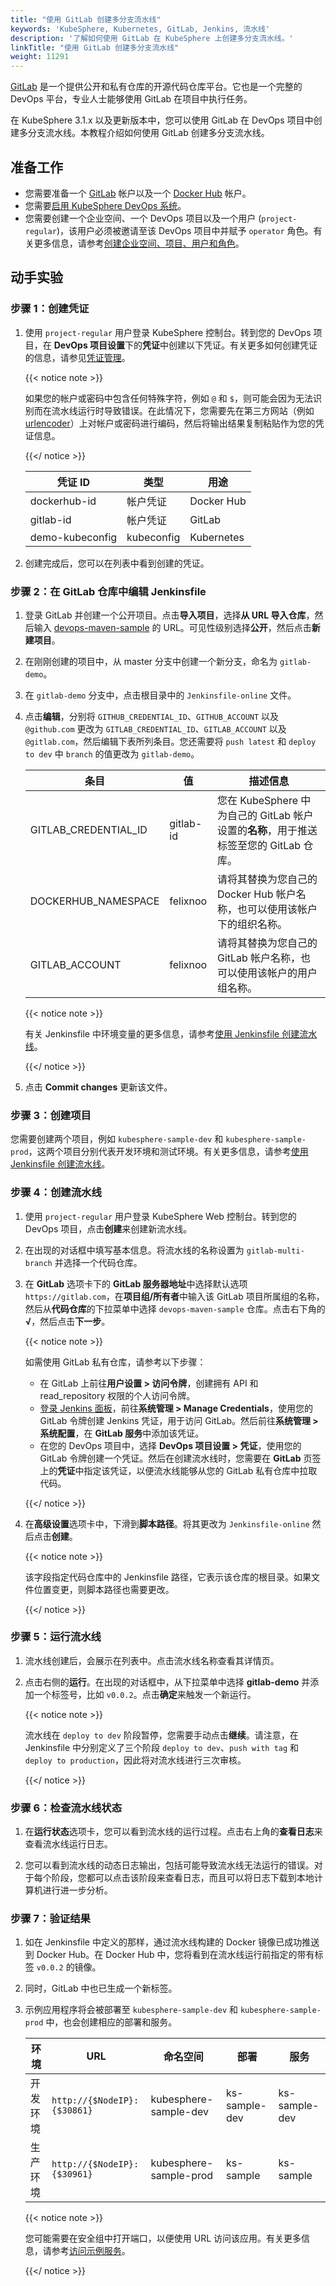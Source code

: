```yaml
---
title: "使用 GitLab 创建多分支流水线"
keywords: 'KubeSphere, Kubernetes, GitLab, Jenkins, 流水线'
description: '了解如何使用 GitLab 在 KubeSphere 上创建多分支流水线。'
linkTitle: "使用 GitLab 创建多分支流水线"
weight: 11291
---
```


[GitLab](https://about.gitlab.com/) 是一个提供公开和私有仓库的开源代码仓库平台。它也是一个完整的 DevOps 平台，专业人士能够使用 GitLab 在项目中执行任务。

在 KubeSphere 3.1.x 以及更新版本中，您可以使用 GitLab 在 DevOps 项目中创建多分支流水线。本教程介绍如何使用 GitLab 创建多分支流水线。

## 准备工作

- 您需要准备一个 [GitLab](https://gitlab.com/users/sign_in) 帐户以及一个 [Docker Hub](https://hub.docker.com/) 帐户。
- 您需要[启用 KubeSphere DevOps 系统](../../../pluggable-components/devops/)。
- 您需要创建一个企业空间、一个 DevOps 项目以及一个用户 (`project-regular`)，该用户必须被邀请至该 DevOps 项目中并赋予 `operator` 角色。有关更多信息，请参考[创建企业空间、项目、用户和角色](../../../quick-start/create-workspace-and-project/)。

## 动手实验

### 步骤 1：创建凭证

1. 使用 `project-regular` 用户登录 KubeSphere 控制台。转到您的 DevOps 项目，在 **DevOps 项目设置**下的**凭证**中创建以下凭证。有关更多如何创建凭证的信息，请参见[凭证管理](../../../devops-user-guide/how-to-use/credential-management/)。

   {{< notice note >}}

   如果您的帐户或密码中包含任何特殊字符，例如 `@` 和 `$`，则可能会因为无法识别而在流水线运行时导致错误。在此情况下，您需要先在第三方网站（例如 [urlencoder](https://www.urlencoder.org/)）上对帐户或密码进行编码，然后将输出结果复制粘贴作为您的凭证信息。

   {{</ notice >}} 

   | 凭证 ID         | 类型       | 用途       |
   | --------------- | ---------- | ---------- |
   | dockerhub-id    | 帐户凭证   | Docker Hub |
   | gitlab-id       | 帐户凭证   | GitLab     |
   | demo-kubeconfig | kubeconfig | Kubernetes |

2. 创建完成后，您可以在列表中看到创建的凭证。

### 步骤 2：在 GitLab 仓库中编辑 Jenkinsfile

1. 登录 GitLab 并创建一个公开项目。点击**导入项目**，选择**从 URL 导入仓库**，然后输入 [devops-maven-sample](https://github.com/kubesphere/devops-maven-sample) 的 URL。可见性级别选择**公开**，然后点击**新建项目**。

2. 在刚刚创建的项目中，从 master 分支中创建一个新分支，命名为 `gitlab-demo`。

3. 在 `gitlab-demo` 分支中，点击根目录中的 `Jenkinsfile-online` 文件。

4. 点击**编辑**，分别将 `GITHUB_CREDENTIAL_ID`、`GITHUB_ACCOUNT` 以及 `@github.com` 更改为 `GITLAB_CREDENTIAL_ID`、`GITLAB_ACCOUNT` 以及 `@gitlab.com`，然后编辑下表所列条目。您还需要将 `push latest` 和 `deploy to dev` 中 `branch` 的值更改为 `gitlab-demo`。

   | 条目                 | 值        | 描述信息                                                     |
   | -------------------- | --------- | ------------------------------------------------------------ |
   | GITLAB_CREDENTIAL_ID | gitlab-id | 您在 KubeSphere 中为自己的 GitLab 帐户设置的**名称**，用于推送标签至您的 GitLab 仓库。 |
   | DOCKERHUB_NAMESPACE  | felixnoo  | 请将其替换为您自己的 Docker Hub 帐户名称，也可以使用该帐户下的组织名称。 |
   | GITLAB_ACCOUNT       | felixnoo  | 请将其替换为您自己的 GitLab 帐户名称，也可以使用该帐户的用户组名称。 |

   {{< notice note >}}

   有关 Jenkinsfile 中环境变量的更多信息，请参考[使用 Jenkinsfile 创建流水线](../create-a-pipeline-using-jenkinsfile/#步骤-2在-github-仓库中修改-jenkinsfile)。

   {{</ notice >}}

5. 点击 **Commit changes** 更新该文件。

### 步骤 3：创建项目

您需要创建两个项目，例如 `kubesphere-sample-dev` 和 `kubesphere-sample-prod`，这两个项目分别代表开发环境和测试环境。有关更多信息，请参考[使用 Jenkinsfile 创建流水线](../create-a-pipeline-using-jenkinsfile/#步骤-3创建项目)。

### 步骤 4：创建流水线

1. 使用 `project-regular` 用户登录 KubeSphere Web 控制台。转到您的 DevOps 项目，点击**创建**来创建新流水线。

2. 在出现的对话框中填写基本信息。将流水线的名称设置为 `gitlab-multi-branch` 并选择一个代码仓库。

3. 在 **GitLab** 选项卡下的 **GitLab 服务器地址**中选择默认选项 `https://gitlab.com`，在**项目组/所有者**中输入该 GitLab 项目所属组的名称，然后从**代码仓库**的下拉菜单中选择 `devops-maven-sample` 仓库。点击右下角的 **√**，然后点击**下一步**。

   {{< notice note >}}

   如需使用 GitLab 私有仓库，请参考以下步骤：

   - 在 GitLab 上前往**用户设置 > 访问令牌**，创建拥有 API 和 read_repository 权限的个人访问令牌。
   - [登录 Jenkins 面板](../../how-to-integrate/sonarqube/#步骤-5将-sonarqube-服务器添加至-jenkins)，前往**系统管理 > Manage Credentials**，使用您的 GitLab 令牌创建 Jenkins 凭证，用于访问 GitLab。然后前往**系统管理 > 系统配置**，在 **GitLab 服务**中添加该凭证。
   - 在您的 DevOps 项目中，选择 **DevOps 项目设置 > 凭证**，使用您的 GitLab 令牌创建一个凭证。然后在创建流水线时，您需要在 **GitLab** 页签上的**凭证**中指定该凭证，以便流水线能够从您的 GitLab 私有仓库中拉取代码。

   {{</ notice >}}

4. 在**高级设置**选项卡中，下滑到**脚本路径**。将其更改为 `Jenkinsfile-online` 然后点击**创建**。

   {{< notice note >}}

   该字段指定代码仓库中的 Jenkinsfile 路径，它表示该仓库的根目录。如果文件位置变更，则脚本路径也需要更改。

   {{</ notice >}}

### 步骤 5：运行流水线

1. 流水线创建后，会展示在列表中。点击流水线名称查看其详情页。

2. 点击右侧的**运行**。在出现的对话框中，从下拉菜单中选择 **gitlab-demo** 并添加一个标签号，比如 `v0.0.2`。点击**确定**来触发一个新运行。

   {{< notice note >}}

   流水线在 `deploy to dev` 阶段暂停，您需要手动点击**继续**。请注意，在 Jenkinsfile 中分别定义了三个阶段 `deploy to dev`、`push with tag` 和 `deploy to production`，因此将对流水线进行三次审核。

   {{</ notice >}}

### 步骤 6：检查流水线状态

1. 在**运行状态**选项卡，您可以看到流水线的运行过程。点击右上角的**查看日志**来查看流水线运行日志。

2. 您可以看到流水线的动态日志输出，包括可能导致流水线无法运行的错误。对于每个阶段，您都可以点击该阶段来查看日志，而且可以将日志下载到本地计算机进行进一步分析。

### 步骤 7：验证结果

1. 如在 Jenkinsfile 中定义的那样，通过流水线构建的 Docker 镜像已成功推送到 Docker Hub。在 Docker Hub 中，您将看到在流水线运行前指定的带有标签 `v0.0.2` 的镜像。

2. 同时，GitLab 中也已生成一个新标签。

3. 示例应用程序将会被部署至 `kubesphere-sample-dev` 和 `kubesphere-sample-prod` 中，也会创建相应的部署和服务。

   | 环境     | URL                         | 命名空间               | 部署          | 服务          |
   | -------- | --------------------------- | ---------------------- | ------------- | ------------- |
   | 开发环境 | `http://{$NodeIP}:{$30861}` | kubesphere-sample-dev  | ks-sample-dev | ks-sample-dev |
   | 生产环境 | `http://{$NodeIP}:{$30961}` | kubesphere-sample-prod | ks-sample     | ks-sample     |

   {{< notice note >}}

   您可能需要在安全组中打开端口，以便使用 URL 访问该应用。有关更多信息，请参考[访问示例服务](../create-a-pipeline-using-jenkinsfile/#步骤-8访问示例服务)。

   {{</ notice >}}

